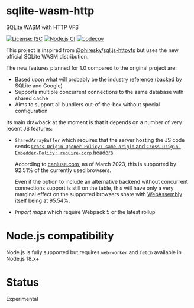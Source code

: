 # sqlite-wasm-http

SQLite WASM with HTTP VFS

[![License: ISC](https://img.shields.io/github/license/mmomtchev/sqlite-wasm-http)](https://github.com/mmomtchev/sqlite-wasm-http/blob/main/LICENSE)
[![Node.js CI](https://github.com/mmomtchev/sqlite-wasm-http/actions/workflows/node.js.yml/badge.svg)](https://github.com/mmomtchev/sqlite-wasm-http/actions/workflows/node.js.yml)
[![codecov](https://codecov.io/gh/mmomtchev/sqlite-wasm-http/branch/main/graph/badge.svg?token=SLQOP9XTEV)](https://codecov.io/gh/mmomtchev/sqlite-wasm-http)


This project is inspired from [@phiresky](https://github.com/phiresky/)/[sql.js-httpvfs](https://github.com/phiresky/sql.js-httpvfs) but uses the new official SQLite WASM distribution.

The new features planned for 1.0 compared to the original project are:
* Based upon what will probably be the industry reference (backed by SQLite and Google)
* Supports multiple concurrent connections to the same database with shared cache
* Aims to support all bundlers out-of-the-box without special configuration

Its main drawback at the moment is that it depends on a number of very recent JS features:
* `SharedArrayBuffer` which requires that the server hosting the JS code sends [`Cross-Origin-Opener-Policy: same-origin` and `Cross-Origin-Embedder-Policy: require-corp` headers](https://web.dev/coop-coep/).

  According to [caniuse.com](https://caniuse.com/sharedarraybuffer), as of March 2023, this is supported by 92.51% of the currently used browsers.

  Even if the option to include an alternative backend without concurrent connections support is still on the table, this will have only a very marginal effect on the supported browsers share with [WebAssembly](https://caniuse.com/wasm) itself being at 95.54%.

* *Import maps* which require Webpack 5 or the latest rollup

# Node.js compatibility

Node.js is fully supported but requires `web-worker` and `fetch` available in Node.js 18.x+

# Status

Experimental
